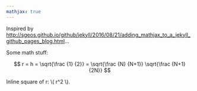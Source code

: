 ```yaml
---
mathjax: true
---
```


Inspired by <http://sgeos.github.io/github/jekyll/2016/08/21/adding_mathjax_to_a_jekyll_github_pages_blog.html>...

Some math stuff:

$$ r = h = \sqrt{\frac {1} {2}} = \sqrt{\frac {N} {N+1}} \sqrt{\frac {N+1} {2N}} $$

Inline square of r: \\( r^2 \\).
